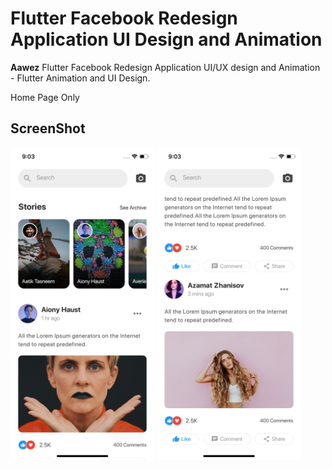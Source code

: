# Flutter Facebook Redesign Application UI Design and Animation
**Aawez**
Flutter Facebook Redesign Application UI/UX design and Animation - Flutter Animation and UI Design.

Home Page Only
## ScreenShot

<img src="assets/screenshot/one.png" height="500em"/>&nbsp;<img src="assets/screenshot/two.png" height="500em" />

